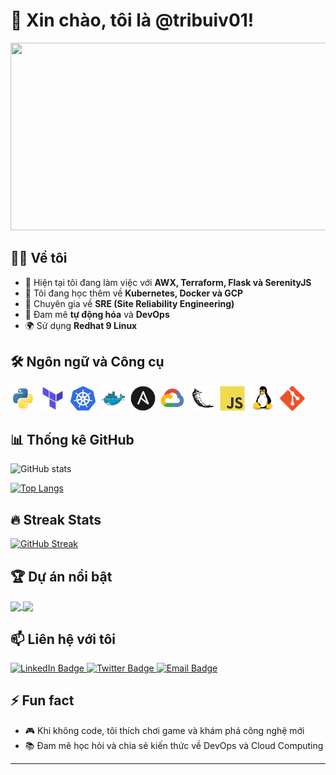 
# 👋 Xin chào, tôi là @tribuiv01!

<div align="center">
  <img src="https://media.giphy.com/media/dWesBcTLavkZuG35MI/giphy.gif" width="600" height="300"/>
</div>

## 👨‍💻 Về tôi

- 🔭 Hiện tại tôi đang làm việc với **AWX, Terraform, Flask và SerenityJS**
- 🌱 Tôi đang học thêm về **Kubernetes, Docker và GCP**
- 💼 Chuyên gia về **SRE (Site Reliability Engineering)**
- 🧠 Đam mê **tự động hóa** và **DevOps**
- 🌍 Sử dụng **Redhat 9 Linux**

## 🛠️ Ngôn ngữ và Công cụ

<div>
  <img src="https://github.com/devicons/devicon/blob/master/icons/python/python-original.svg" title="Python" alt="Python" width="40" height="40"/>&nbsp;
  <img src="https://github.com/devicons/devicon/blob/master/icons/terraform/terraform-original.svg" title="Terraform" alt="Terraform" width="40" height="40"/>&nbsp;
  <img src="https://github.com/devicons/devicon/blob/master/icons/kubernetes/kubernetes-plain.svg" title="Kubernetes" alt="Kubernetes" width="40" height="40"/>&nbsp;
  <img src="https://github.com/devicons/devicon/blob/master/icons/docker/docker-original.svg" title="Docker" alt="Docker" width="40" height="40"/>&nbsp;
  <img src="https://github.com/devicons/devicon/blob/master/icons/ansible/ansible-original.svg" title="Ansible" alt="Ansible" width="40" height="40"/>&nbsp;
  <img src="https://github.com/devicons/devicon/blob/master/icons/googlecloud/googlecloud-original.svg" title="GCP" alt="GCP" width="40" height="40"/>&nbsp;
  <img src="https://github.com/devicons/devicon/blob/master/icons/flask/flask-original.svg" title="Flask" alt="Flask" width="40" height="40"/>&nbsp;
  <img src="https://github.com/devicons/devicon/blob/master/icons/javascript/javascript-original.svg" title="JavaScript" alt="JavaScript" width="40" height="40"/>&nbsp;
  <img src="https://github.com/devicons/devicon/blob/master/icons/linux/linux-original.svg" title="Linux" alt="Linux" width="40" height="40"/>&nbsp;
  <img src="https://github.com/devicons/devicon/blob/master/icons/git/git-original.svg" title="Git" alt="Git" width="40" height="40"/>
</div>

## 📊 Thống kê GitHub

![GitHub stats](https://github-readme-stats.vercel.app/api?username=tribuiv01&show_icons=true&theme=radical)

[![Top Langs](https://github-readme-stats.vercel.app/api/top-langs/?username=tribuiv01&layout=compact&theme=radical)](https://github.com/anuraghazra/github-readme-stats)

## 🔥 Streak Stats

[![GitHub Streak](http://github-readme-streak-stats.herokuapp.com?user=tribuiv01&theme=dark&background=000000)](https://git.io/streak-stats)

## 🏆 Dự án nổi bật

<a href="https://github.com/tribuiv01/project-name">
  <img align="center" src="https://github-readme-stats.vercel.app/api/pin/?username=tribuiv01&repo=project-name&theme=radical" />
</a>
<a href="https://github.com/tribuiv01/another-project">
  <img align="center" src="https://github-readme-stats.vercel.app/api/pin/?username=tribuiv01&repo=another-project&theme=radical" />
</a>

## 📫 Liên hệ với tôi

<div id="badges">
  <a href="https://www.linkedin.com/in/your-linkedin">
    <img src="https://img.shields.io/badge/LinkedIn-blue?style=for-the-badge&logo=linkedin&logoColor=white" alt="LinkedIn Badge"/>
  </a>
  <a href="https://twitter.com/your-twitter">
    <img src="https://img.shields.io/badge/Twitter-blue?style=for-the-badge&logo=twitter&logoColor=white" alt="Twitter Badge"/>
  </a>
  <a href="mailto:your.email@example.com">
    <img src="https://img.shields.io/badge/Email-red?style=for-the-badge&logo=gmail&logoColor=white" alt="Email Badge"/>
  </a>
</div>

## ⚡ Fun fact

- 🎮 Khi không code, tôi thích chơi game và khám phá công nghệ mới
- 📚 Đam mê học hỏi và chia sẻ kiến thức về DevOps và Cloud Computing

---

<div align="center">
  <img src="https://komarev.com/ghpvc/?username=tribuiv01&style=flat-square&color=blue" alt=""/>
</div>


<!---
- 👋 Hi, I’m @tribuiv01
- 👀 I’m interested in ...
- 🌱 I’m currently learning ...
- 💞️ I’m looking to collaborate on ...
- 📫 How to reach me ...
- 😄 Pronouns: ...
- ⚡ Fun fact: ...
--->

<!---
tribuiv01/tribuiv01 is a ✨ special ✨ repository because its `README.md` (this file) appears on your GitHub profile.
You can click the Preview link to take a look at your changes.
--->
